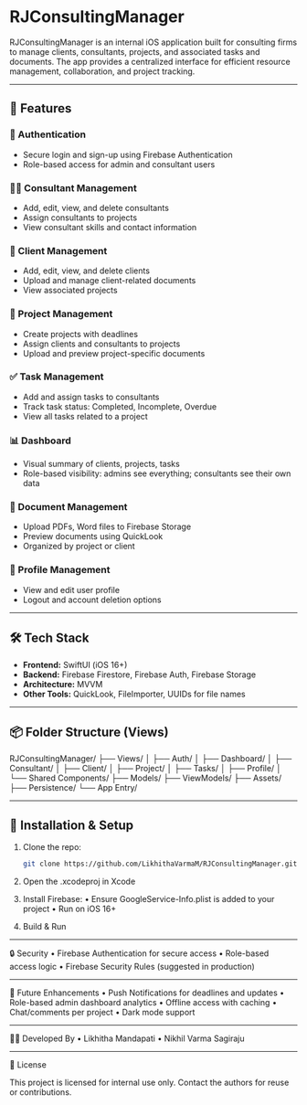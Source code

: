 # RJConsultingManager

RJConsultingManager is an internal iOS application built for consulting firms to manage clients, consultants, projects, and associated tasks and documents. The app provides a centralized interface for efficient resource management, collaboration, and project tracking.

---

## 📱 Features

### 🔐 Authentication
- Secure login and sign-up using Firebase Authentication
- Role-based access for admin and consultant users

### 🧑‍💼 Consultant Management
- Add, edit, view, and delete consultants
- Assign consultants to projects
- View consultant skills and contact information

### 👥 Client Management
- Add, edit, view, and delete clients
- Upload and manage client-related documents
- View associated projects

### 📂 Project Management
- Create projects with deadlines
- Assign clients and consultants to projects
- Upload and preview project-specific documents

### ✅ Task Management
- Add and assign tasks to consultants
- Track task status: Completed, Incomplete, Overdue
- View all tasks related to a project

### 📊 Dashboard
- Visual summary of clients, projects, tasks
- Role-based visibility: admins see everything; consultants see their own data

### 📁 Document Management
- Upload PDFs, Word files to Firebase Storage
- Preview documents using QuickLook
- Organized by project or client

### 🧾 Profile Management
- View and edit user profile
- Logout and account deletion options

---

## 🛠️ Tech Stack

- **Frontend:** SwiftUI (iOS 16+)
- **Backend:** Firebase Firestore, Firebase Auth, Firebase Storage
- **Architecture:** MVVM
- **Other Tools:** QuickLook, FileImporter, UUIDs for file names

---

## 📦 Folder Structure (Views)
RJConsultingManager/
├── Views/
│   ├── Auth/
│   ├── Dashboard/
│   ├── Consultant/
│   ├── Client/
│   ├── Project/
│   ├── Tasks/
│   ├── Profile/
│   └── Shared Components/
├── Models/
├── ViewModels/
├── Assets/
├── Persistence/
└── App Entry/

---

## 🧪 Installation & Setup

1. Clone the repo:
   ```bash
   git clone https://github.com/LikhithaVarmaM/RJConsultingManager.git

2.	Open the .xcodeproj in Xcode
   
3. Install Firebase:
	•	Ensure GoogleService-Info.plist is added to your project
	•	Run on iOS 16+

4. Build & Run

---

🔒 Security
	•	Firebase Authentication for secure access
	•	Role-based access logic
	•	Firebase Security Rules (suggested in production)

---

🚀 Future Enhancements
	•	Push Notifications for deadlines and updates
	•	Role-based admin dashboard analytics
	•	Offline access with caching
	•	Chat/comments per project
	•	Dark mode support

---

👩‍💻 Developed By
	•	Likhitha Mandapati
	•	Nikhil Varma Sagiraju

---

📄 License

This project is licensed for internal use only. Contact the authors for reuse or contributions.
